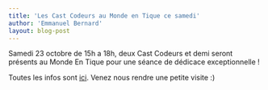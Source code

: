 ```yaml
---
title: 'Les Cast Codeurs au Monde en Tique ce samedi'
author: 'Emmanuel Bernard'
layout: blog-post
---
```

Samedi 23 octobre de 15h a 18h, deux Cast Codeurs et demi seront présents au Monde En Tique pour une séance de 
dédicace exceptionnelle !

Toutes les infos sont 
[ici](http://blog.emmanuelbernard.com/2010/10/dedicace-des-auteurs-francais-ce-samedi-au-monde-en-tique-paris). 
Venez nous rendre une petite visite :)
